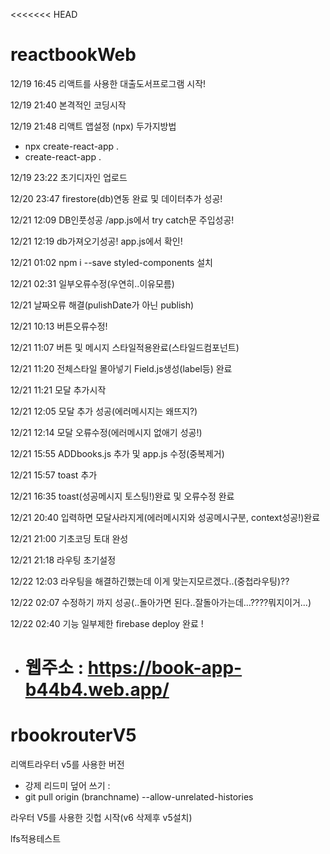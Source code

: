 <<<<<<< HEAD

# reactbookWeb

12/19 16:45 리액트를 사용한 대출도서프로그램 시작!

12/19 21:40 본격적인 코딩시작

12/19 21:48 리액트 앱설정 (npx) 두가지방법

- npx create-react-app .
- create-react-app .

12/19 23:22 초기디자인 업로드

12/20 23:47 firestore(db)연동 완료 및 데이터추가 성공!

12/21 12:09 DB인풋성공 /app.js에서 try catch문 주입성공!

12/21 12:19 db가져오기성공! app.js에서 확인!

12/21 01:02 npm i --save styled-components 설치

12/21 02:31 일부오류수정(우연히..이유모름)

12/21 날짜오류 해결(pulishDate가 아닌 publish)

12/21 10:13 버튼오류수정!

12/21 11:07 버튼 및 메시지 스타일적용완료(스타일드컴포넌트)

12/21 11:20 전체스타일 몰아넣기 Field.js생성(label등) 완료

12/21 11:21 모달 추가시작

12/21 12:05 모달 추가 성공(에러메시지는 왜뜨지?)

12/21 12:14 모달 오류수정(에러메시지 없애기 성공!)

12/21 15:55 ADDbooks.js 추가 및 app.js 수정(중복제거)

12/21 15:57 toast 추가

12/21 16:35 toast(성공메시지 토스팅!)완료 및 오류수정 완료

12/21 20:40 입력하면 모달사라지게(에러메시지와 성공메시구분, context성공!)완료

12/21 21:00 기초코딩 토대 완성

12/21 21:18 라우팅 초기설정

12/22 12:03 라우팅을 해결하긴했는데 이게 맞는지모르겠다..(중첩라우팅)??

12/22 02:07 수정하기 까지 성공(..돌아가면 된다..잘돌아가는데...????뭐지이거...)

12/22 02:40 기능 일부제한 firebase deploy 완료 !

- # 웹주소 : https://book-app-b44b4.web.app/

# rbookrouterV5

리액트라우터 v5를 사용한 버전

- 강제 리드미 덮어 쓰기 :
- git pull origin (branchname) --allow-unrelated-histories

라우터 V5를 사용한 깃헙 시작(v6 삭제후 v5설치)

lfs적용테스트
